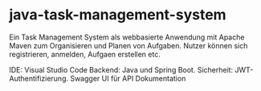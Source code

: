 # java-task-management-system
Ein Task Management System als webbasierte Anwendung mit Apache Maven zum Organisieren und Planen von Aufgaben. Nutzer können sich registrieren, anmelden, Aufgaen erstellen etc.  

IDE: Visual Studio Code
Backend: Java und Spring Boot.
Sicherheit: JWT-Authentifizierung.
Swagger UI für API Dokumentation
